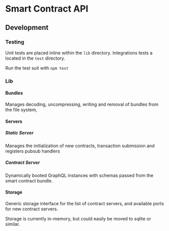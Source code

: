 # Smart Contract API

## Development

### Testing
Unit tests are placed inline within the `lib` directory. Integrations tests a located in the `test` directory.

Run the test suit with `npm test`

### Lib
#### Bundles
Manages decoding, uncompressing, writing and removal of bundles from the file system,

#### Servers
##### Static Server
Manages the initialization of new contracts, transaction submission and registers pubsub handlers

##### Contract Server
Dynamically booted GraphQL instances with schemas passed from the smart contract bundle.

#### Storage
Generic storage interface for the list of contract servers, and available ports for new contract servers.

Storage is currently in-memory, but could easily be moved to sqlite or similar.
